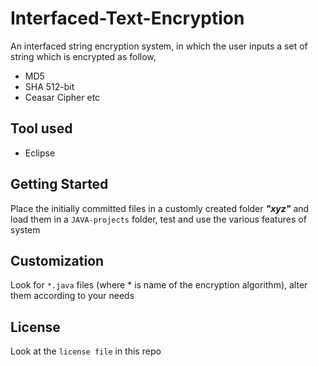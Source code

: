 # Interfaced-Text-Encryption
An interfaced string encryption system, in which the user inputs a set of string which is encrypted as follow,
- MD5
- SHA 512-bit
- Ceasar Cipher etc

## Tool used
* Eclipse
## Getting Started
Place the initially committed files in a customly created folder ___"xyz"___ and load them in a `JAVA-projects` folder, test and use the various features of system
## Customization
Look for `*.java` files (where * is name of the encryption algorithm), alter them according to your needs
## License
Look at the `license file` in this repo
